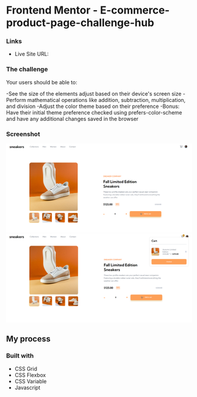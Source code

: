 # Frontend Mentor - E-commerce-product-page-challenge-hub

### Links

- Live Site URL: 



### The challenge

Your users should be able to:

-See the size of the elements adjust based on their device's screen size
-Perform mathematical operations like addition, subtraction, multiplication, and division
-Adjust the color theme based on their preference
-Bonus: Have their initial theme preference checked using prefers-color-scheme and have any additional changes saved in the browser

### Screenshot
![ecommerce1](https://github.com/zulfikar321/E-commerce-product-page-challenge-hub/blob/main/ScreenSchot/Ecommerce1.png?raw=true)
![ecommerce2](https://github.com/zulfikar321/E-commerce-product-page-challenge-hub/blob/main/ScreenSchot/Ecommerce2.png?raw=true)



## My process

### Built with

- CSS Grid
- CSS Flexbox
- CSS Variable
- Javascript
